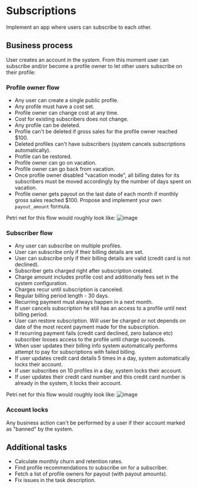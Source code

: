 # Subscriptions

Implement an app where users can subscribe to each other.

## Business process
User creates an account in the system. From this moment user can subscribe and/or become a profile owner to let other users subscribe on their profile:

### Profile owner flow
- Any user can create a single public profile.
- Any profile must have a cost set.
- Profile owner can change cost at any time.
- Cost for existing subscribers does not change.
- Any profile can be deleted.
- Profile can't be deleted if gross sales for the profile owner reached $100.
- Deleted profiles can't have subscribers (system cancels subscriptions automatically).
- Profile can be restored.
- Profile owner can go on vacation.
- Profile owner can go back from vacation.
- Once profile owner disabled "vacation mode", all billing dates for its subscribers must be moved accordingly by the number of days spent on vacation.
- Profile owner gets payout on the last date of each month if monthly gross sales reached $100. Propose and implement your own `payout_amount` formula.

Petri net for this flow would roughly look like:
![image](https://files.slack.com/files-pri/T04P6CFKA-F0SBXEMRT/pasted_image_at_2016_03_12_06_38_pm.png?pub_secret=bbd44f9be8)

### Subscriber flow
- Any user can subscribe on multiple profiles.
- User can subscribe only if their billing details are set.
- User can subscribe only if their billing details are valid (credit card is not declined).
- Subscriber gets charged right after subscription created.
- Charge amount includes profile cost and additionally fees set in the system configuration.
- Charges recur until subscription is canceled.
- Regular billing period length - 30 days.
- Recurring payment must always happen in a next month.
- If user cancels subscription he still has an access to a profile until next billing period.
- User can restore subscription. Will user be charged or not depends on date of the most recent payment made for the subscription.
- If recurring payment fails (credit card declined, zero balance etc) subscriber looses access to the profile until charge succeeds.
- When user updates their billing info system automatically performs attempt to pay for subscriptions with failed billing.  
- If user updates credit card details 5 times in a day, system automatically locks their account.
- If user subscribes on 10 profiles in a day, system locks their account.
- If user updates their credit card number and this credit card number is already in the system, it locks their account.

Petri net for this flow would roughly look like:
![image](https://files.slack.com/files-pri/T04P6CFKA-F0SBNCWMA/pasted_image_at_2016_03_12_06_43_pm.png?pub_secret=f58c114e1e)

### Account locks

Any business action can't be performed by a user if their account marked as "banned" by the system.

## Additional tasks

- Calculate monthly churn and retention rates.
- Find profile recommendations to subscribe on for a subscriber.
- Fetch a list of profile owners for payout (with payout amounts).
- Fix issues in the task description.
